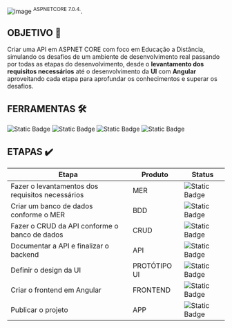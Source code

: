  ![image](https://github.com/gabslealdev/SerPensante/assets/114974022/26b7c08d-2cb6-4252-be32-8f7078ca38ce)
<sup>ASPNETCORE 7.0.4.</sup>.
## OBJETIVO 🎯
Criar uma API em ASPNET CORE com foco em Educação a Distância, simulando os desafios de um ambiente de desenvolvimento real
passando por todas as etapas do desenvolvimento, desde o **levantamento dos requisitos necessários** até o desenvolvimento da **UI**
com **Angular** aproveitando cada etapa para aprofundar os conhecimentos e superar os desafios.

## FERRAMENTAS 🛠️
![Static Badge](https://img.shields.io/badge/SQLSERVER-blue)  ![Static Badge](https://img.shields.io/badge/ASPNETCORE-purple)  ![Static Badge](https://img.shields.io/badge/HTML-CSS-yellow)
 ![Static Badge](https://img.shields.io/badge/ANGULAR-red)

## ETAPAS ✔️

Etapa     | Produto | Status
--------- | ------ | ------
Fazer o levantamentos dos requisitos necessários| MER | ![Static Badge](https://img.shields.io/badge/OK-green)  
Criar um banco de dados conforme o MER | BDD  | ![Static Badge](https://img.shields.io/badge/OK-green) 
Fazer o CRUD da API conforme o banco de dados | CRUD | ![Static Badge](https://img.shields.io/badge/OK-green)
Documentar a API e finalizar o backend | API | ![Static Badge](https://img.shields.io/badge/ONPROGRESS-yellow)
Definir o design da UI | PROTÓTIPO UI | ![Static Badge](https://img.shields.io/badge/ONPROGRESS-yellow)
Criar o frontend em Angular | FRONTEND | ![Static Badge](https://img.shields.io/badge/NO-red)
Publicar o projeto | APP | ![Static Badge](https://img.shields.io/badge/NO-red)
